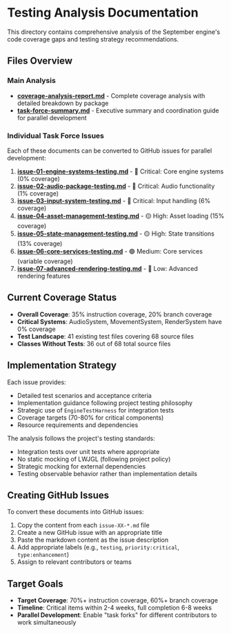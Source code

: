 # Testing Analysis Documentation

This directory contains comprehensive analysis of the September engine's code coverage gaps and testing strategy recommendations.

## Files Overview

### Main Analysis
- **[coverage-analysis-report.md](coverage-analysis-report.md)** - Complete coverage analysis with detailed breakdown by package
- **[task-force-summary.md](task-force-summary.md)** - Executive summary and coordination guide for parallel development

### Individual Task Force Issues
Each of these documents can be converted to GitHub issues for parallel development:

1. **[issue-01-engine-systems-testing.md](issue-01-engine-systems-testing.md)** - 🔴 Critical: Core engine systems (0% coverage)
2. **[issue-02-audio-package-testing.md](issue-02-audio-package-testing.md)** - 🔴 Critical: Audio functionality (1% coverage)
3. **[issue-03-input-system-testing.md](issue-03-input-system-testing.md)** - 🔴 Critical: Input handling (6% coverage)
4. **[issue-04-asset-management-testing.md](issue-04-asset-management-testing.md)** - 🟡 High: Asset loading (15% coverage)
5. **[issue-05-state-management-testing.md](issue-05-state-management-testing.md)** - 🟡 High: State transitions (13% coverage)
6. **[issue-06-core-services-testing.md](issue-06-core-services-testing.md)** - 🟢 Medium: Core services (variable coverage)
7. **[issue-07-advanced-rendering-testing.md](issue-07-advanced-rendering-testing.md)** - 🔵 Low: Advanced rendering features

## Current Coverage Status

- **Overall Coverage**: 35% instruction coverage, 20% branch coverage
- **Critical Systems**: AudioSystem, MovementSystem, RenderSystem have 0% coverage
- **Test Landscape**: 41 existing test files covering 68 source files
- **Classes Without Tests**: 36 out of 68 total source files

## Implementation Strategy

Each issue provides:
- Detailed test scenarios and acceptance criteria
- Implementation guidance following project testing philosophy
- Strategic use of `EngineTestHarness` for integration tests
- Coverage targets (70-80% for critical components)
- Resource requirements and dependencies

The analysis follows the project's testing standards:
- Integration tests over unit tests where appropriate
- No static mocking of LWJGL (following project policy)
- Strategic mocking for external dependencies
- Testing observable behavior rather than implementation details

## Creating GitHub Issues

To convert these documents into GitHub issues:

1. Copy the content from each `issue-XX-*.md` file
2. Create a new GitHub issue with an appropriate title
3. Paste the markdown content as the issue description
4. Add appropriate labels (e.g., `testing`, `priority:critical`, `type:enhancement`)
5. Assign to relevant contributors or teams

## Target Goals

- **Target Coverage**: 70%+ instruction coverage, 60%+ branch coverage
- **Timeline**: Critical items within 2-4 weeks, full completion 6-8 weeks
- **Parallel Development**: Enable "task forks" for different contributors to work simultaneously